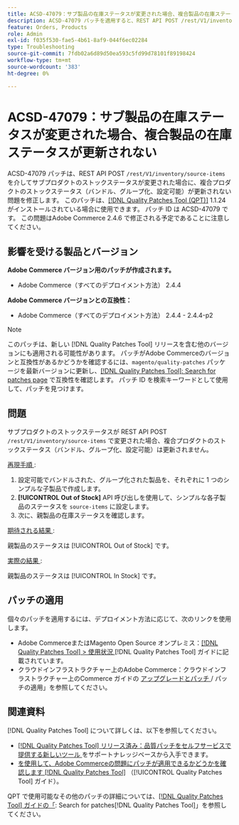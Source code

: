 ```yaml
---
title: ACSD-47079：サブ製品の在庫ステータスが変更された場合、複合製品の在庫ステータスが更新されない
description: ACSD-47079 パッチを適用すると、REST API POST /rest/V1/inventory/source-items を介してサブプロダクトのストックステータスが変更された場合に、複合プロダクト（バンドル、グループ化、設定可能）のストックステータスが更新されないAdobe Commerceの問題が修正されます。
feature: Orders, Products
role: Admin
exl-id: f035f530-fae5-4b61-8af9-044f6ec02284
type: Troubleshooting
source-git-commit: 7fdb02a6d89d50ea593c5fd99d78101f89198424
workflow-type: tm+mt
source-wordcount: '383'
ht-degree: 0%

---
```


# ACSD-47079：サブ製品の在庫ステータスが変更された場合、複合製品の在庫ステータスが更新されない

ACSD-47079 パッチは、REST API POST `/rest/V1/inventory/source-items` を介してサブプロダクトのストックステータスが変更された場合に、複合プロダクトのストックステータス（バンドル、グループ化、設定可能）が更新されない問題を修正します。 このパッチは、[[!DNL Quality Patches Tool (QPT)]](https://experienceleague.adobe.com/en/docs/commerce-operations/tools/quality-patches-tool/quality-patches-tool-to-self-serve-quality-patches) 1.1.24 がインストールされている場合に使用できます。 パッチ ID は ACSD-47079 です。 この問題はAdobe Commerce 2.4.6 で修正される予定であることに注意してください。

## 影響を受ける製品とバージョン

**Adobe Commerce バージョン用のパッチが作成されます。**

* Adobe Commerce（すべてのデプロイメント方法） 2.4.4

**Adobe Commerce バージョンとの互換性：**

* Adobe Commerce（すべてのデプロイメント方法） 2.4.4 - 2.4.4-p2

>[!NOTE]
>
>このパッチは、新しい [!DNL Quality Patches Tool] リリースを含む他のバージョンにも適用される可能性があります。 パッチがAdobe Commerceのバージョンと互換性があるかどうかを確認するには、`magento/quality-patches` パッケージを最新バージョンに更新し、[[!DNL Quality Patches Tool]: Search for patches page](https://experienceleague.adobe.com/tools/commerce-quality-patches/index.html) で互換性を確認します。 パッチ ID を検索キーワードとして使用して、パッチを見つけます。

## 問題

サブプロダクトのストックステータスが REST API POST `/rest/V1/inventory/source-items` で変更された場合、複合プロダクトのストックステータス（バンドル、グループ化、設定可能）は更新されません。

<u> 再現手順 </u>:

1. 設定可能でバンドルされた、グループ化された製品を、それぞれに 1 つのシンプルな子製品で作成します。
1. **[!UICONTROL Out of Stock]** API 呼び出しを使用して、シンプルな各子製品のステータスを `source-items` に設定します。
1. 次に、親製品の在庫ステータスを確認します。

<u> 期待される結果 </u>:

親製品のステータスは [!UICONTROL Out of Stock] です。

<u> 実際の結果 </u>:

親製品のステータスは [!UICONTROL In Stock] です。

## パッチの適用

個々のパッチを適用するには、デプロイメント方法に応じて、次のリンクを使用します。

* Adobe CommerceまたはMagento Open Source オンプレミス：[[!DNL Quality Patches Tool] > 使用状況 ](/help/tools/quality-patches-tool/usage.md)[!DNL Quality Patches Tool] ガイドに記載されています。
* クラウドインフラストラクチャー上のAdobe Commerce：クラウドインフラストラクチャー上のCommerce ガイドの [ アップグレードとパッチ ](https://experienceleague.adobe.com/docs/commerce-cloud-service/user-guide/develop/upgrade/apply-patches.html)/ パッチの適用」を参照してください。

## 関連資料

[!DNL Quality Patches Tool] について詳しくは、以下を参照してください。

* [[!DNL Quality Patches Tool]  リリース済み：品質パッチをセルフサービスで提供する新しいツール ](https://experienceleague.adobe.com/en/docs/commerce-operations/tools/quality-patches-tool/quality-patches-tool-to-self-serve-quality-patches) をサポートナレッジベースから入手できます。
* [ を使用して、Adobe Commerceの問題にパッチが適用できるかどうかを確認します  [!DNL Quality Patches Tool]](/help/tools/quality-patches-tool/patches-available-in-qpt/check-patch-for-magento-issue-with-magento-quality-patches.md) （[!UICONTROL Quality Patches Tool] ガイド）。


QPT で使用可能なその他のパッチの詳細については、[[!DNL Quality Patches Tool] ガイドの「](https://experienceleague.adobe.com/tools/commerce-quality-patches/index.html): Search for patches[!DNL Quality Patches Tool]」を参照してください。
